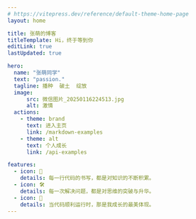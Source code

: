 ```yaml
---
# https://vitepress.dev/reference/default-theme-home-page
layout: home

title: 张萌的博客
titleTemplate: Hi，终于等到你
editLink: true
lastUpdated: true

hero:
  name: "张萌同学"
  text: "passion."
  tagline: 播种  破土  绽放 
  image:
      src: 微信图片_20250116224513.jpg
      alt: 激情
  actions:
    - theme: brand
      text: 进入主页
      link: /markdown-examples
    - theme: alt
      text: 个人成长
      link: /api-examples

features:
  - icon: 🖖
    details: 每一行代码的书写，都是对知识的不断积累。
  - icon: 🛠
    details: 每一次解决问题，都是对思维的突破与升华。
  - icon: 💓
    details: 当代码顺利运行时，那是我成长的最美体现。
---
```


